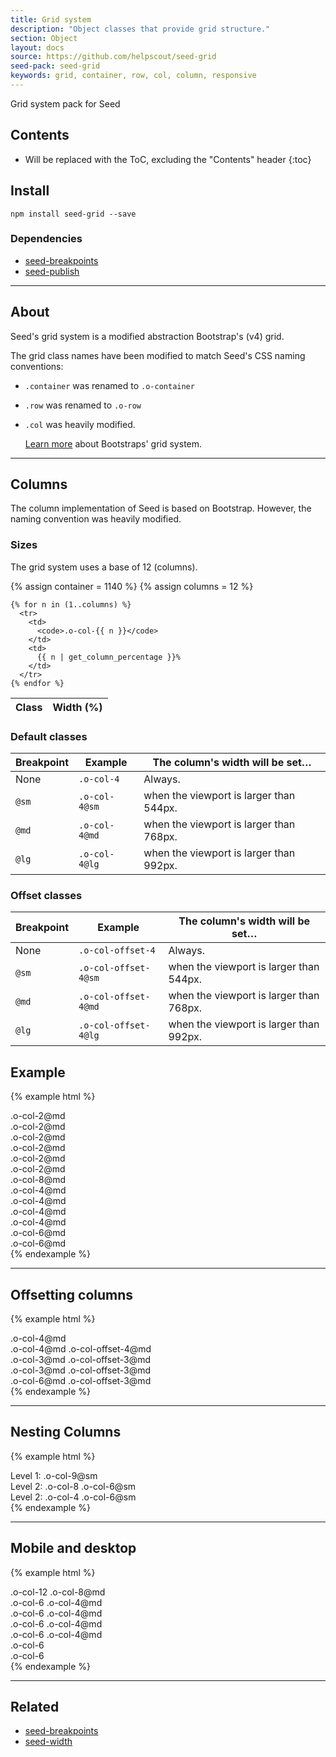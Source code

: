 ```yaml
---
title: Grid system
description: "Object classes that provide grid structure."
section: Object
layout: docs
source: https://github.com/helpscout/seed-grid
seed-pack: seed-grid
keywords: grid, container, row, col, column, responsive
---
```


Grid system pack for Seed

## Contents

* Will be replaced with the ToC, excluding the "Contents" header
{:toc}

## Install

```
npm install seed-grid --save
```



### Dependencies

* [seed-breakpoints](/seed/packs/seed-breakpoints)
* [seed-publish](/seed/packs/seed-publish)



---


## About

Seed's grid system is a modified abstraction Bootstrap's (v4) grid.

The grid class names have been modified to match Seed's CSS naming conventions:

* ``.container`` was renamed to ``.o-container``
* ``.row`` was renamed to ``.o-row``
* ``.col`` was heavily modified.

  <a href="http://v4-alpha.getbootstrap.com/layout/grid/" target="_blank">Learn more</a> about Bootstraps' grid system.


---


## Columns

The column implementation of Seed is based on Bootstrap. However, the naming convention was heavily modified.

### Sizes

The grid system uses a base of 12 (columns).

<table class="c-table">
  <thead>
    <tr>
      <th>
        Class
      </th>
      <th>
        Width (%)
      </th>
    </tr>
  </thead>
  <tbody>
    {% assign container = 1140 %}
    {% assign columns = 12 %}

    {% for n in (1..columns) %}
      <tr>
        <td>
          <code>.o-col-{{ n }}</code>
        </td>
        <td>
          {{ n | get_column_percentage }}%
        </td>
      </tr>
    {% endfor %}
  </tbody>
</table>



### Default classes

<table class="c-table">
  <thead>
    <tr>
      <th>
        Breakpoint
      </th>
      <th>
        Example
      </th>
      <th>
        The column's width will be set…
      </th>
    </tr>
  </thead>
  <tbody>
    <tr>
      <td>
        None
      </td>
      <td>
        <code>.o-col-4</code>
      </td>
      <td>
        Always.
      </td>
    </tr>
    <tr>
      <td>
        <code>@sm</code>
      </td>
      <td>
        <code>.o-col-4@sm</code>
      </td>
      <td>
        when the viewport is larger than 544px.
      </td>
    </tr>
    <tr>
      <td>
        <code>@md</code>
      </td>
      <td>
        <code>.o-col-4@md</code>
      </td>
      <td>
        when the viewport is larger than 768px.
      </td>
    </tr>
    <tr>
      <td>
        <code>@lg</code>
      </td>
      <td>
        <code>.o-col-4@lg</code>
      </td>
      <td>
        when the viewport is larger than 992px.
      </td>
    </tr>
  </tbody>
</table>



### Offset classes

<table class="c-table">
  <thead>
    <tr>
      <th>
        Breakpoint
      </th>
      <th>
        Example
      </th>
      <th>
        The column's width will be set…
      </th>
    </tr>
  </thead>
  <tbody>
    <tr>
      <td>
        None
      </td>
      <td>
        <code>.o-col-offset-4</code>
      </td>
      <td>
        Always.
      </td>
    </tr>
    <tr>
      <td>
        <code>@sm</code>
      </td>
      <td>
        <code>.o-col-offset-4@sm</code>
      </td>
      <td>
        when the viewport is larger than 544px.
      </td>
    </tr>
    <tr>
      <td>
        <code>@md</code>
      </td>
      <td>
        <code>.o-col-offset-4@md</code>
      </td>
      <td>
        when the viewport is larger than 768px.
      </td>
    </tr>
    <tr>
      <td>
        <code>@lg</code>
      </td>
      <td>
        <code>.o-col-offset-4@lg</code>
      </td>
      <td>
        when the viewport is larger than 992px.
      </td>
    </tr>
  </tbody>
</table>



## Example

{% example html %}
<div class="o-container">
  <div class="o-row">
    <div class="o-col-2@md">.o-col-2@md</div>
    <div class="o-col-2@md">.o-col-2@md</div>
    <div class="o-col-2@md">.o-col-2@md</div>
    <div class="o-col-2@md">.o-col-2@md</div>
    <div class="o-col-2@md">.o-col-2@md</div>
    <div class="o-col-2@md">.o-col-2@md</div>
  </div>
  <div class="o-row">
    <div class="o-col-8@md">.o-col-8@md</div>
    <div class="o-col-4@md">.o-col-4@md</div>
  </div>
  <div class="o-row">
    <div class="o-col-4@md">.o-col-4@md</div>
    <div class="o-col-4@md">.o-col-4@md</div>
    <div class="o-col-4@md">.o-col-4@md</div>
  </div>
  <div class="o-row">
    <div class="o-col-6@md">.o-col-6@md</div>
    <div class="o-col-6@md">.o-col-6@md</div>
  </div>
</div>
{% endexample %}


---


## Offsetting columns

{% example html %}
<div class="o-row">
  <div class="o-col-4@md">.o-col-4@md</div>
  <div class="o-col-4@md o-col-offset-4@md">.o-col-4@md .o-col-offset-4@md</div>
</div>
<div class="o-row">
  <div class="o-col-3@md o-col-offset-3@md">.o-col-3@md .o-col-offset-3@md</div>
  <div class="o-col-3@md o-col-offset-3@md">.o-col-3@md .o-col-offset-3@md</div>
</div>
<div class="o-row">
  <div class="o-col-6@md o-col-offset-3@md">.o-col-6@md .o-col-offset-3@md</div>
</div>
{% endexample %}


---


## Nesting Columns

{% example html %}
<div class="o-row">
  <div class="o-col-9@sm">
    Level 1: .o-col-9@sm
    <div class="o-row">
      <div class="o-col-8 o-col-6@sm">
        Level 2: .o-col-8 .o-col-6@sm
      </div>
      <div class="o-col-4 o-col-6@sm">
        Level 2: .o-col-4 .o-col-6@sm
      </div>
    </div>
  </div>
</div>
{% endexample %}


---


## Mobile and desktop

{% example html %}
<!-- Stack the columns on mobile by making one full-width and the other half-width -->
<div class="o-row">
  <div class="o-col-12 o-col-8@md">.o-col-12 .o-col-8@md</div>
  <div class="o-col-6 o-col-4@md">.o-col-6 .o-col-4@md</div>
</div>
<!-- Columns start at 50% wide on mobile and bump up to 33.3% wide on desktop -->
<div class="o-row">
  <div class="o-col-6 o-col-4@md">.o-col-6 .o-col-4@md</div>
  <div class="o-col-6 o-col-4@md">.o-col-6 .o-col-4@md</div>
  <div class="o-col-6 o-col-4@md">.o-col-6 .o-col-4@md</div>
</div>
<!-- Columns are always 50% wide, on mobile and desktop -->
<div class="o-row">
  <div class="o-col-6">.o-col-6</div>
  <div class="o-col-6">.o-col-6</div>
</div>
{% endexample %}


---


## Related

* [seed-breakpoints](/seed/packs/seed-breakpoints)
* [seed-width](/seed/packs/seed-width)
